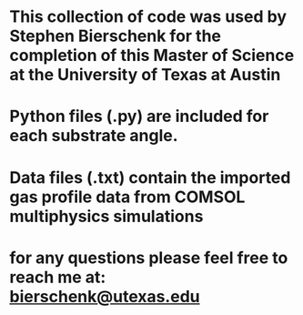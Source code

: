 # This collection of code was used by Stephen Bierschenk for the completion of this Master of Science at the University of Texas at Austin
# Python files (.py) are included for each substrate angle. 
# Data files (.txt) contain the imported gas profile data from COMSOL multiphysics simulations

# for any questions please feel free to reach me at: bierschenk@utexas.edu
